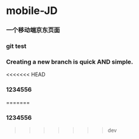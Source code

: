 # mobile-JD
### 一个移动端京东页面
### git test
### Creating a new branch is quick AND simple.
<<<<<<< HEAD
### 1234556
=======
### 1234556
>>>>>>> dev
